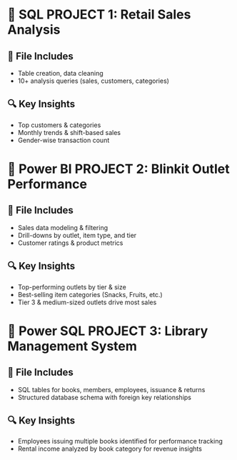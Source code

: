 # 📘 SQL PROJECT 1: Retail Sales Analysis

## 📄 File Includes

* Table creation, data cleaning
* 10+ analysis queries (sales, customers, categories)

## 🔍 Key Insights

* Top customers & categories
* Monthly trends & shift-based sales
* Gender-wise transaction count



# 📘 Power BI PROJECT 2: Blinkit Outlet Performance

## 📄 File Includes

- Sales data modeling & filtering
- Drill-downs by outlet, item type, and tier
- Customer ratings & product metrics

## 🔍 Key Insights

- Top-performing outlets by tier & size
- Best-selling item categories (Snacks, Fruits, etc.)
- Tier 3 & medium-sized outlets drive most sales



# 📘 Power SQL PROJECT 3: Library Management System

## 📄 File Includes

- SQL tables for books, members, employees, issuance & returns
- Structured database schema with foreign key relationships

## 🔍 Key Insights

- Employees issuing multiple books identified for performance tracking
- Rental income analyzed by book category for revenue insights


